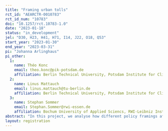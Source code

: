 ```yaml
---
title: "Framing urban tolls"
rct_id: "AEARCTR-0010783"
rct_id_num: "10783"
doi: "10.1257/rct.10783-1.0"
date: "2023-01-18"
status: "in_development"
jel: "D30, H23, H41, H71, I14, J22, O18, Q53"
start_year: "2023-01-30"
end_year: "2023-03-31"
pi: "Johanna Arlinghaus"
pi_other:
  1:
    name: Théo Konc
    email: theo.konc@pik-potsdam.de
    affiliation: Berlin Technical University, Potsdam Institute for Climate Impact Research (PIK)
  2:
    name: Linus Mattauch
    email: linus.mattauch@tu-berlin.de
    affiliation: Berlin Technical University, Potsdam Institute for Climate Impact Research (PIK)
  3:
    name: Stephan Sommer
    email: Stephan.Sommer@rwi-essen.de
    affiliation: Bochum University of Applied Sciencs, RWI-Leibniz Institute for Economic Research
abstract: "In this project, we analyse how different policy framings affect citizens' acceptance of urban tolls in two major European metropolitan areas: Paris-Ile de France and the Berlin-Brandenburg agglomeration. Furthermore, we investigate heterogeneity in views based on urban vs. suburban residence, trust in institutions and political views. To this end, we implement a large-scale survey of a total of 4000 urban and suburban households, representative for gender, education and age across the two metropolitan areas with the survey company respondi/bilendi. Within the survey, we randomize in-built video treatments to inform respondents of the tolls’ expected effects on (i) air pollution, (ii) time savings or (iii) greenhouse gas emissions. The effects of the treatment videos on support for an urban toll are compared to a control group, which receives a video with largely uninformative content. The research design allows testing a range of hypotheses with regards to the effects of the different treatments on policy support, including across different population groups (e.g. urban vs suburban, Berlin-Brandenburg vs Paris Ile de France) as well as hypotheses relating to interactions of these main hypothesized effects with several individual characteristics, such as political attitudes and mobility behavior."
layout: registration
---
```


